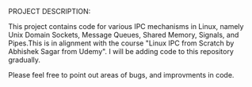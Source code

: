PROJECT DESCRIPTION:

This project contains code for various IPC mechanisms in Linux, namely Unix Domain Sockets, Message Queues, Shared Memory, Signals, and  Pipes.This is in alignment with the course "Linux IPC from Scratch by Abhishek Sagar from Udemy". I will be adding code to this repository gradually.

Please feel free to point out areas of bugs, and improvments in code.
